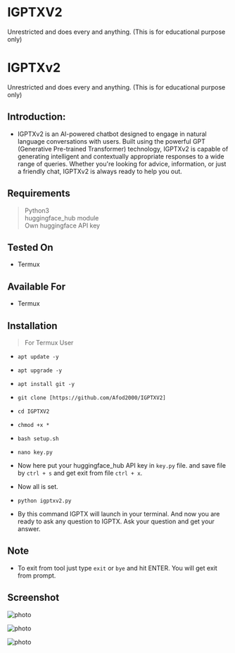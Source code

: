 # IGPTXV2
Unrestricted and does every and anything. (This is for educational purpose only) 
# IGPTXv2
Unrestricted and does every and anything. (This is for educational purpose only) 


## Introduction:

+ IGPTXv2 is an AI-powered chatbot designed to engage in natural language conversations with users. Built using the powerful GPT (Generative Pre-trained Transformer) technology, IGPTXv2 is capable of generating intelligent and contextually appropriate responses to a wide range of queries. Whether you're looking for advice, information, or just a friendly chat, IGPTXv2 is always ready to help you out.

## Requirements

> Python3 <br>
> huggingface_hub module<br>
> Own huggingface API key

## Tested On

+ Termux

## Available For

+ Termux

## Installation

> For Termux User

+ `apt update -y`
+ `apt upgrade -y`
+ `apt install git -y`
+ `git clone [https://github.com/Afod2000/IGPTXV2]`
+ `cd IGPTXV2`
+ `chmod +x *`
+ `bash setup.sh`
+ `nano key.py`

+ Now here put your huggingface_hub API key in `key.py` file. and save file by `ctrl + s` and get exit from file `ctrl + x`.
+ Now all is set.

+ `python igptxv2.py`

+ By this command IGPTX will launch in your terminal. And now you are ready to ask any question to IGPTX. Ask your question and get your answer.

## Note
+ To exit from tool just type `exit` or `bye` and hit ENTER. You will get exit from prompt.

## Screenshot

![photo](https://i.ibb.co/5vXt59r/1.jpg)

![photo](https://i.ibb.co/WWZMy0w/2.jpg)

![photo](https://i.ibb.co/9TgWsR9/3.jpg)
